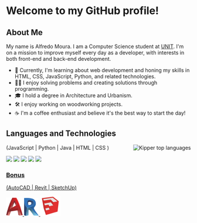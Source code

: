 <h1>Welcome to my GitHub profile!</h1>

## About Me

My name is Alfredo Moura. I am a Computer Science student at [UNIT](https://www.unit.br/). I'm on a mission to improve myself every day as a developer, with interests in both front-end and back-end development.

- 🌱 Currently, I'm learning about web development and honing my skills in HTML, CSS, JavaScript, Python, and related technologies.
- 👨‍💻 I enjoy solving problems and creating solutions through programming.
- 🎓 I hold a degree in Architecture and Urbanism.
- 🛠️ I enjoy working on woodworking projects.
- ☕ I'm a coffee enthusiast and believe it's the best way to start the day!


## Languages and Technologies
(JavaScript | Python | Java | HTML | CSS )
<img align="right" src="https://github-readme-stats.vercel.app/api/top-langs/?username=Alf-Mou&theme=blue-white" alt="Kipper top languages">


<img src="https://cdn.jsdelivr.net/gh/devicons/devicon@latest/icons/javascript/javascript-original.svg" width=45px/> <img src="https://cdn.jsdelivr.net/gh/devicons/devicon@latest/icons/python/python-original.svg" width=45px/>
<img src="https://cdn.jsdelivr.net/gh/devicons/devicon@latest/icons/java/java-plain.svg" width=45px//> <img src="https://cdn.jsdelivr.net/gh/devicons/devicon@latest/icons/html5/html5-original.svg" width=45px/> <img src="https://cdn.jsdelivr.net/gh/devicons/devicon@latest/icons/css3/css3-original.svg" width=45px/>
<a href="https://github.com/anuraghazra/github-readme-stats">



### Bonus
  (AutoCAD | Revit | SketchUp)
  
  <img src="icons/Autocad_icon.png" width=45px/>   <img src="icons/icon_revit.png" width=40px />   <img src="icons/sketchup_icon.png" width=55px/>

